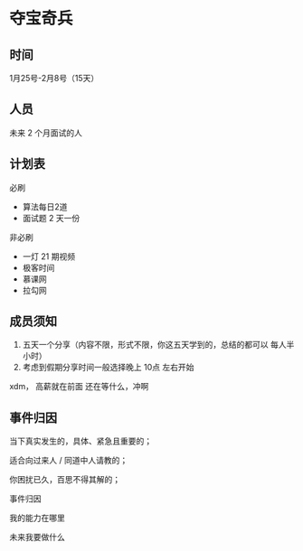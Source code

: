 
# 夺宝奇兵 

## 时间

1月25号-2月8号（15天）

## 人员

未来 2 个月面试的人

## 计划表

必刷

* 算法每日2道
* 面试题 2 天一份

非必刷

* 一灯 21 期视频
* 极客时间
* 慕课网
* 拉勾网

## 成员须知

1. 五天一个分享（内容不限，形式不限，你这五天学到的，总结的都可以 每人半小时）
2. 考虑到假期分享时间一般选择晚上 10点 左右开始

xdm， 高薪就在前面 还在等什么，冲啊

## 事件归因
    

当下真实发生的，具体、紧急且重要的；

适合向过来人 / 同道中人请教的；

你困扰已久，百思不得其解的；

事件归因

我的能力在哪里

未来我要做什么

